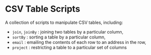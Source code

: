 CSV Table Scripts
=================

A collection of scripts to manipulate CSV tables, including:

* `join`, `joinBy` : joining two tables by a particular column,
* `sortBy`         : sorting a table by a particular column,
* `email`          : emailing the contents of each row to an address in the row,
* `project`        : restricting a table to a particular set of columns

